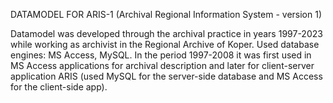 DATAMODEL FOR ARIS-1 (Archival Regional Information System - version 1)

Datamodel was developed through the archival practice in years 1997-2023 while working as archivist in the Regional Archive of Koper. Used database engines: MS Access, MySQL. In the period 1997-2008 it was first used in MS Access applications for archival description and later for client-server application ARIS (used MySQL for the server-side database and MS Access for the client-side app).
